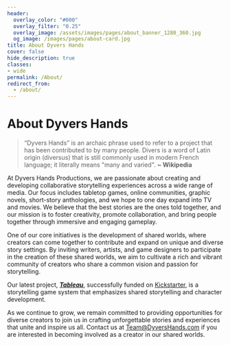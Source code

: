 ```yaml
---
header:
  overlay_color: "#000"
  overlay_filter: "0.25"
  overlay_image: /assets/images/pages/about_banner_1280_360.jpg
  og_image: /images/pages/about-card.jpg
title: About Dyvers Hands
cover: false
hide_description: true
classes:
- wide
permalink: /About/
redirect_from:
  - /about/
---
```


# About Dyvers Hands

> “Dyvers Hands” is an archaic phrase used to refer to a project that has been contributed to by many people. Divers is a word of Latin origin (diversus) that is still commonly used in modern French language; it literally means "many and varied". **~ Wikipedia**

At Dyvers Hands Productions, we are passionate about creating and developing collaborative storytelling experiences across a wide range of media. Our focus includes tabletop games, online communities, graphic novels, short-story anthologies, and we hope to one day expand into TV and movies. We believe that the best stories are the ones told together, and our mission is to foster creativity, promote collaboration, and bring people together through immersive and engaging gameplay.

One of our core initiatives is the development of shared worlds, where creators can come together to contribute and expand on unique and diverse story settings. By inviting writers, artists, and game designers to participate in the creation of these shared worlds, we aim to cultivate a rich and vibrant community of creators who share a common vision and passion for storytelling.

Our latest project, [***Tableau***](/Tableau), successfully funded on [Kickstarter](https://www.kickstarter.com/projects/christophera/tableau-twilight-road-and-gate-watch-playsets-quickstarter?ref=7c3fvi), is a storytelling game system that emphasizes shared storytelling and character development.

As we continue to grow, we remain committed to providing opportunities for diverse creators to join us in crafting unforgettable stories and experiences that unite and inspire us all. Contact us at [Team@DyversHands.com](mailto:Team@DyversHands.com) if you are interested in becoming involved as a creator in our shared worlds.
